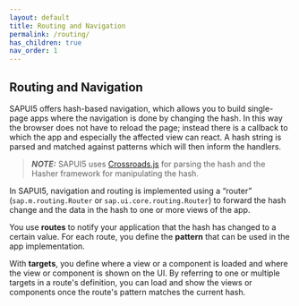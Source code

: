 ```yaml
---
layout: default
title: Routing and Navigation
permalink: /routing/
has_children: true
nav_order: 1
---
```


## Routing and Navigation

SAPUI5 offers hash-based navigation, which allows you to build single-page apps where the navigation is done by changing the hash. In this way the browser does not have to reload the page; instead there is a callback to which the app and especially the affected view can react. A hash string is parsed and matched against patterns which will then inform the handlers.

> **_NOTE:_** SAPUI5 uses [Crossroads.js](https://millermedeiros.github.io/crossroads.js/) for parsing the hash and the Hasher framework for manipulating the hash.

In SAPUI5, navigation and routing is implemented using a “router” (`sap.m.routing.Router` or `sap.ui.core.routing.Router`) to forward the hash change and the data in the hash to one or more views of the app.

You use **routes** to notify your application that the hash has changed to a certain value. For each route, you define the **pattern** that can be used in the app implementation.

With **targets**, you define where a view or a component is loaded and where the view or component is shown on the UI. By referring to one or multiple targets in a route's definition, you can load and show the views or components once the route's pattern matches the current hash.
